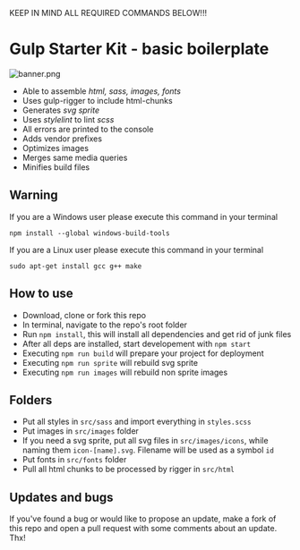 KEEP IN MIND ALL REQUIRED COMMANDS BELOW!!!


# Gulp Starter Kit - basic boilerplate

![banner.png](https://i.ibb.co/2tX2gRk/banner.png)

- Able to assemble _html, sass, images, fonts_
- Uses gulp-rigger to include html-chunks
- Generates _svg sprite_
- Uses _stylelint_ to lint _scss_
- All errors are printed to the console
- Adds vendor prefixes
- Optimizes images
- Merges same media queries
- Minifies build files

## Warning

If you are a Windows user please execute this command in your terminal

```plain
npm install --global windows-build-tools
```

If you are a Linux user please execute this command in your terminal

```plain
sudo apt-get install gcc g++ make
```

## How to use

- Download, clone or fork this repo
- In terminal, navigate to the repo's root folder
- Run `npm install`, this will install all dependencies and get rid of junk files
- After all deps are installed, start developement with `npm start`
- Executing `npm run build` will prepare your project for deployment
- Executing `npm run sprite` will rebuild svg sprite
- Executing `npm run images` will rebuild non sprite images

## Folders

- Put all styles in `src/sass` and import everything in `styles.scss`
- Put images in `src/images` folder
- If you need a svg sprite, put all svg files in `src/images/icons`, while naming them `icon-[name].svg`. Filename will be used as a symbol `id`
- Put fonts in `src/fonts` folder
- Pull all html chunks to be processed by rigger in `src/html`

## Updates and bugs

If you've found a bug or would like to propose an update, make a fork of this repo and open a pull request with some comments about an update. Thx!
